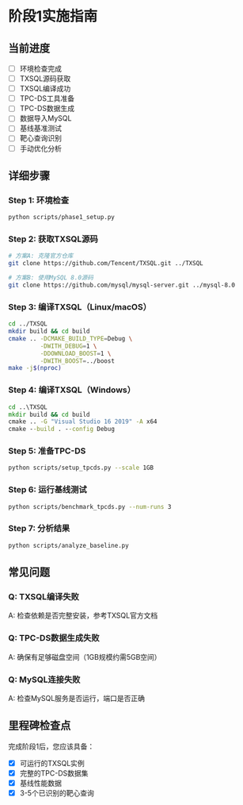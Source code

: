 # 阶段1实施指南

## 当前进度

- [ ] 环境检查完成
- [ ] TXSQL源码获取
- [ ] TXSQL编译成功
- [ ] TPC-DS工具准备
- [ ] TPC-DS数据生成
- [ ] 数据导入MySQL
- [ ] 基线基准测试
- [ ] 靶心查询识别
- [ ] 手动优化分析

## 详细步骤

### Step 1: 环境检查
```bash
python scripts/phase1_setup.py
```

### Step 2: 获取TXSQL源码
```bash
# 方案A: 克隆官方仓库
git clone https://github.com/Tencent/TXSQL.git ../TXSQL

# 方案B: 使用MySQL 8.0源码
git clone https://github.com/mysql/mysql-server.git ../mysql-8.0
```

### Step 3: 编译TXSQL（Linux/macOS）
```bash
cd ../TXSQL
mkdir build && cd build
cmake .. -DCMAKE_BUILD_TYPE=Debug \
         -DWITH_DEBUG=1 \
         -DDOWNLOAD_BOOST=1 \
         -DWITH_BOOST=../boost
make -j$(nproc)
```

### Step 4: 编译TXSQL（Windows）
```cmd
cd ..\TXSQL
mkdir build && cd build
cmake .. -G "Visual Studio 16 2019" -A x64
cmake --build . --config Debug
```

### Step 5: 准备TPC-DS
```bash
python scripts/setup_tpcds.py --scale 1GB
```

### Step 6: 运行基线测试
```bash
python scripts/benchmark_tpcds.py --num-runs 3
```

### Step 7: 分析结果
```bash
python scripts/analyze_baseline.py
```

## 常见问题

### Q: TXSQL编译失败
A: 检查依赖是否完整安装，参考TXSQL官方文档

### Q: TPC-DS数据生成失败
A: 确保有足够磁盘空间（1GB规模约需5GB空间）

### Q: MySQL连接失败
A: 检查MySQL服务是否运行，端口是否正确

## 里程碑检查点

完成阶段1后，您应该具备：
- [x] 可运行的TXSQL实例
- [x] 完整的TPC-DS数据集
- [x] 基线性能数据
- [x] 3-5个已识别的靶心查询
